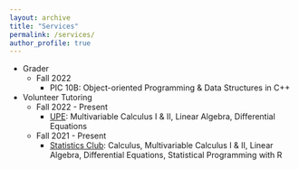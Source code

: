 ```yaml
---
layout: archive
title: "Services"
permalink: /services/
author_profile: true
---
```


* Grader
    * Fall 2022
	    * PIC 10B: Object-oriented Programming & Data Structures in C++
* Volunteer Tutoring
    * Fall 2022 - Present
	    * [UPE](https://upe.seas.ucla.edu/tutoring/): Multivariable Calculus I & II, Linear Algebra, Differential Equations
    * Fall 2021 - Present
	    * [Statistics Club](http://statistics.ucla.edu/groups/statistics-club-at-ucla/): Calculus, Multivariable Calculus I & II, Linear Algebra, Differential Equations, Statistical Programming with R